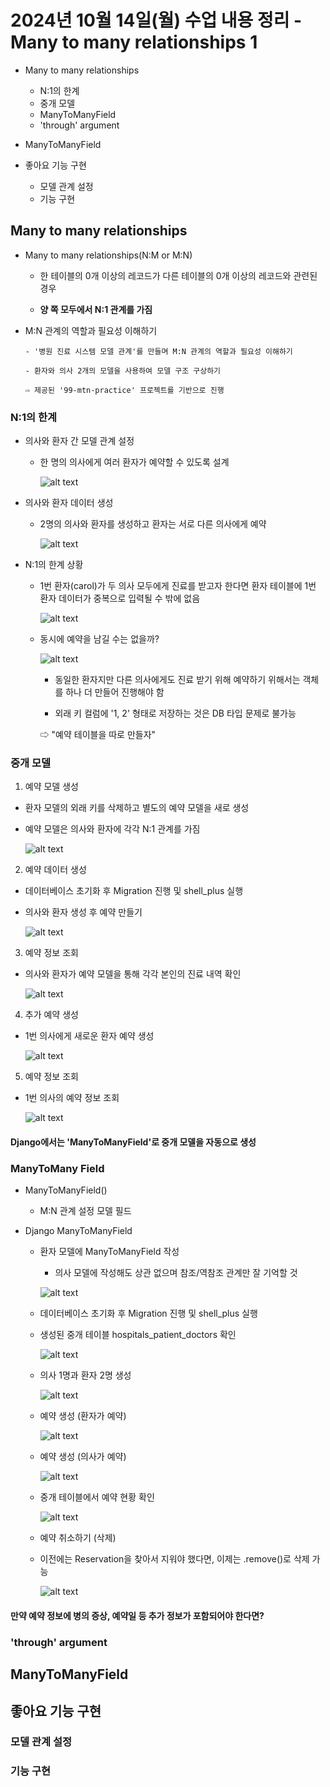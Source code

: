 # 2024년 10월 14일(월) 수업 내용 정리 - Many to many relationships 1


- Many to many relationships

  - N:1의 한계
  - 중개 모델
  - ManyToManyField
  - 'through' argument


- ManyToManyField



- 좋아요 기능 구현

  - 모델 관계 설정
  - 기능 구현




## Many to many relationships

- Many to many relationships(N:M or M:N)

  - 한 테이블의 0개 이상의 레코드가 다른 테이블의 0개 이상의 레코드와 관련된 경우

  - **양 쪽 모두에서 N:1 관계를 가짐**


- M:N 관계의 역할과 필요성 이해하기

      - '병원 진료 시스템 모델 관계'를 만들며 M:N 관계의 역할과 필요성 이해하기
      
      - 환자와 의사 2개의 모델을 사용하여 모델 구조 구상하기

      ⇨ 제공된 '99-mtn-practice' 프로젝트를 기반으로 진행



### N:1의 한계

- 의사와 환자 간 모델 관계 설정

  - 한 명의 의사에게 여러 환자가 예약할 수 있도록 설계

    ![alt text](./images/image_00.png)


- 의사와 환자 데이터 생성

  - 2명의 의사와 환자를 생성하고 환자는 서로 다른 의사에게 예약

    ![alt text](./images/image_01.png)


- N:1의 한계 상황

  - 1번 환자(carol)가 두 의사 모두에게 진료를 받고자 한다면 환자 테이블에 1번 환자 데이터가 중복으로 입력될 수 밖에 없음

    ![alt text](./images/image_02.png)

  - 동시에 예약을 남길 수는 없을까?

    ![alt text](./images/image_03.png)

      - 동일한 환자지만 다른 의사에게도 진료 받기 위해 예약하기 위해서는
        객체를 하나 더 만들어 진행해야 함

      - 외래 키 컬럼에 '1, 2' 형태로 저장하는 것은 DB 타입 문제로 불가능

      ⇨ "예약 테이블을 따로 만들자"



### 중개 모델

1. 예약 모델 생성

  - 환자 모델의 외래 키를 삭제하고 별도의 예약 모델을 새로 생성

  - 예약 모델은 의사와 환자에 각각 N:1 관계를 가짐

    ![alt text](./images/image_04.png)


2. 예약 데이터 생성

  - 데이터베이스 초기화 후 Migration 진행 및 shell_plus 실행

  - 의사와 환자 생성 후 예약 만들기

    ![alt text](./images/image_05.png)


3. 예약 정보 조회

  - 의사와 환자가 예약 모델을 통해 각각 본인의 진료 내역 확인

    ![alt text](./images/image_06.png)


4. 추가 예약 생성

  - 1번 의사에게 새로운 환자 예약 생성

    ![alt text](./images/image_07.png)


5. 예약 정보 조회

  - 1번 의사의 예약 정보 조회

    ![alt text](./images/image_08.png)


#### Django에서는 'ManyToManyField'로 중개 모델을 자동으로 생성




### ManyToMany Field

- ManyToManyField()

  - M:N 관계 설정 모델 필드


- Django ManyToManyField

  - 환자 모델에 ManyToManyField 작성

    - 의사 모델에 작성해도 상관 없으며 참조/역참조 관계만 잘 기억할 것

    ![alt text](./images/image_09.png)

  - 데이터베이스 초기화 후 Migration 진행 및 shell_plus 실행

  - 생성된 중개 테이블 hospitals_patient_doctors 확인

    ![alt text](./images/image_10.png)

  - 의사 1명과 환자 2명 생성

    ![alt text](./images/image_11.png)

  - 예약 생성 (환자가 예약)

    ![alt text](./images/image_12.png)

  - 예약 생성 (의사가 예약)

    ![alt text](./images/image_13.png)

  - 중개 테이블에서 예약 현황 확인

    ![alt text](./images/image_14.png)

  - 예약 취소하기 (삭제)

  - 이전에는 Reservation을 찾아서 지워야 했다면, 이제는 .remove()로 삭제 가능

    ![alt text](./images/image_15.png)


#### 만약 예약 정보에 병의 증상, 예약일 등 추가 정보가 포함되어야 한다면?



### 'through' argument





## ManyToManyField







## 좋아요 기능 구현



### 모델 관계 설정



### 기능 구현